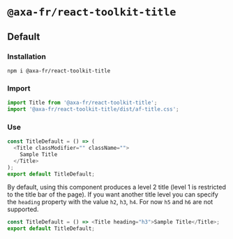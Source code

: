# `@axa-fr/react-toolkit-title`

## Default

### Installation

```shell script
npm i @axa-fr/react-toolkit-title
```

### Import

```javascript
import Title from '@axa-fr/react-toolkit-title';
import '@axa-fr/react-toolkit-title/dist/af-title.css';
```

### Use

```javascript
const TitleDefault = () => (
  <Title classModifier="" className="">
    Sample Title
  </Title>
);
export default TitleDefault;
```

By default, using this component produces a level 2 title (level 1 is restricted to the title bar of the page). If you want another title level you can specify the `heading` property with the value `h2`, `h3`, `h4`. For now `h5` and `h6` are not supported.

```javascript
const TitleDefault = () => <Title heading="h3">Sample Title</Title>;
export default TitleDefault;
```
